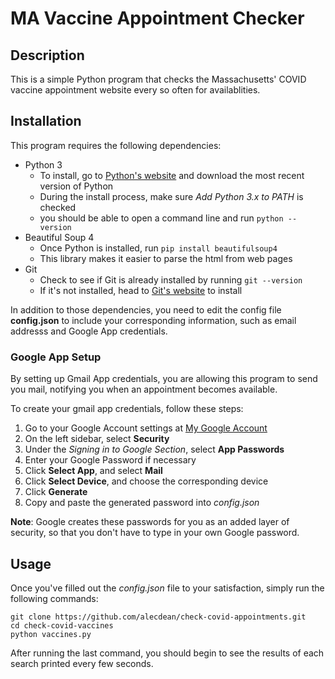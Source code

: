 # MA Vaccine Appointment Checker

## Description

This is a simple Python program that checks the Massachusetts' COVID vaccine appointment website every so often for availablities.

## Installation

This program requires the following dependencies:

- Python 3
  - To install, go to [Python's website](https://www.python.org/downloads/) and download the most recent version of Python
  - During the install process, make sure *Add Python 3.x to PATH* is checked
  - you should be able to open a command line and run ```python --version```
- Beautiful Soup 4
  - Once Python is installed, run ```pip install beautifulsoup4```
  - This library makes it easier to parse the html from web pages
- Git
  - Check to see if Git is already installed by running ```git --version```
  - If it's not installed, head to [Git's website](https://git-scm.com/download/win) to install

In addition to those dependencies, you need to edit the config file **config.json** to include your corresponding information, such as email addresss and Google App credentials.

### Google App Setup

By setting up Gmail App credentials, you are allowing this program to send you mail, notifying you when an appointment becomes available.

To create your gmail app credentials, follow these steps:

1. Go to your Google Account settings at [My Google Account](https://myaccount.google.com/)
2. On the left sidebar, select **Security**
3. Under the *Signing in to Google Section*, select **App Passwords**
4. Enter your Google Password if necessary
5. Click **Select App**, and select **Mail**
6. Click **Select Device**, and choose the corresponding device
7. Click **Generate**
8. Copy and paste the generated password into *config.json*

**Note**: Google creates these passwords for you as an added layer of security, so that you don't have to type in your own Google password.

## Usage

Once you've filled out the *config.json* file to your satisfaction, simply run the following commands:

```
git clone https://github.com/alecdean/check-covid-appointments.git
cd check-covid-vaccines
python vaccines.py
``` 

After running the last command, you should begin to see the results of each search printed every few seconds.
